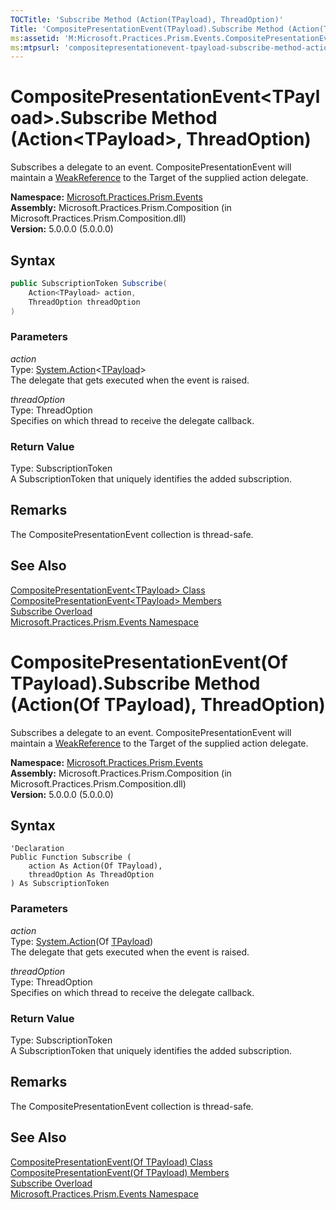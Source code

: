 ```yaml
---
TOCTitle: 'Subscribe Method (Action(TPayload), ThreadOption)'
Title: 'CompositePresentationEvent(TPayload).Subscribe Method (Action(TPayload), ThreadOption) (Microsoft.Practices.Prism.Events)'
ms:assetid: 'M:Microsoft.Practices.Prism.Events.CompositePresentationEvent\`1.Subscribe(System.Action{\`0},Microsoft.Practices.Prism.PubSubEvents.ThreadOption)'
ms:mtpsurl: 'compositepresentationevent-tpayload-subscribe-method-action-tpayload-threadoption-mspp-events.md'
---
```



# CompositePresentationEvent&lt;TPayload&gt;.Subscribe Method (Action&lt;TPayload&gt;, ThreadOption)

Subscribes a delegate to an event. CompositePresentationEvent will maintain a [WeakReference](http://msdn.microsoft.com/en-us/library/hbh8w2zd) to the Target of the supplied action delegate.

**Namespace:** [Microsoft.Practices.Prism.Events](/patterns-practices/reference/mspp-events-namespace)  
**Assembly:** Microsoft.Practices.Prism.Composition (in Microsoft.Practices.Prism.Composition.dll)  
**Version:** 5.0.0.0 (5.0.0.0)

## Syntax

```C#
public SubscriptionToken Subscribe(
	Action<TPayload> action,
	ThreadOption threadOption
)
```


### Parameters

*action*  
Type: [System.Action](http://msdn.microsoft.com/en-us/library/018hxwa8)&lt;[TPayload](/patterns-practices/reference/compositepresentationevent-tpayload-class-mspp-events.md)&gt;<br/>
The delegate that gets executed when the event is raised.

*threadOption*  
Type: ThreadOption<br/>
Specifies on which thread to receive the delegate callback.

### Return Value

Type: SubscriptionToken<br/>
A SubscriptionToken that uniquely identifies the added subscription.

## Remarks

 The CompositePresentationEvent collection is thread-safe.

## See Also


[CompositePresentationEvent&lt;TPayload&gt; Class](/patterns-practices/reference/compositepresentationevent-tpayload-class-mspp-events)  
[CompositePresentationEvent&lt;TPayload&gt; Members](/patterns-practices/reference/compositepresentationevent-tpayload-members-mspp-events)  
[Subscribe Overload](/patterns-practices/reference/compositepresentationevent-tpayload-subscribe-method-mspp-events)  
[Microsoft.Practices.Prism.Events Namespace](/patterns-practices/reference/mspp-events-namespace)  

# CompositePresentationEvent(Of TPayload).Subscribe Method (Action(Of TPayload), ThreadOption)

Subscribes a delegate to an event. CompositePresentationEvent will maintain a [WeakReference](http://msdn.microsoft.com/en-us/library/hbh8w2zd) to the Target of the supplied action delegate.

**Namespace:** [Microsoft.Practices.Prism.Events](/patterns-practices/reference/mspp-events-namespace)  
**Assembly:** Microsoft.Practices.Prism.Composition (in Microsoft.Practices.Prism.Composition.dll)  
**Version:** 5.0.0.0 (5.0.0.0)

## Syntax

```VB
'Declaration
Public Function Subscribe ( 
	action As Action(Of TPayload),
	threadOption As ThreadOption
) As SubscriptionToken
```


### Parameters

*action*  
Type: [System.Action](http://msdn.microsoft.com/en-us/library/018hxwa8)(Of [TPayload](/patterns-practices/reference/compositepresentationevent-tpayload-class-mspp-events))<br/>
The delegate that gets executed when the event is raised.

*threadOption*  
Type: ThreadOption<br/>
Specifies on which thread to receive the delegate callback.

### Return Value

Type: SubscriptionToken<br/>
A SubscriptionToken that uniquely identifies the added subscription.

## Remarks

 The CompositePresentationEvent collection is thread-safe.

## See Also


[CompositePresentationEvent(Of TPayload) Class](/patterns-practices/reference/compositepresentationevent-tpayload-class-mspp-events)  
[CompositePresentationEvent(Of TPayload) Members](/patterns-practices/reference/compositepresentationevent-tpayload-members-mspp-events)  
[Subscribe Overload](/patterns-practices/reference/compositepresentationevent-tpayload-subscribe-method-mspp-events)  
[Microsoft.Practices.Prism.Events Namespace](/patterns-practices/reference/mspp-events-namespace)